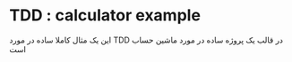# TDD : calculator example
این یک مثال کاملا ساده در مورد TDD در قالب یک پروژه ساده در مورد ماشین حساب است
